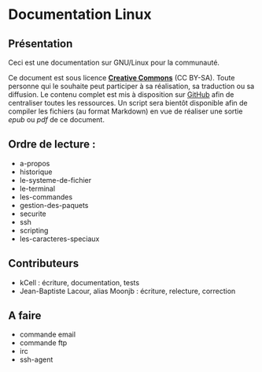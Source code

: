 
# Documentation Linux

## Présentation

Ceci est une documentation sur GNU/Linux pour la communauté.

Ce document est sous licence [**Creative Commons**][] (CC BY-SA). Toute personne qui le souhaite peut participer à sa réalisation, sa traduction ou sa diffusion. Le contenu complet est mis à disposition sur [GitHub][] afin de centraliser toutes les ressources. Un script sera bientôt disponible afin de compiler les fichiers (au format Markdown) en vue de réaliser une sortie *epub* ou *pdf* de ce document.

## Ordre de lecture :

- a-propos
- historique
- le-systeme-de-fichier
- le-terminal
- les-commandes
- gestion-des-paquets
- securite
- ssh
- scripting
- les-caracteres-speciaux

## Contributeurs

- kCell                                 : écriture, documentation, tests
- Jean-Baptiste Lacour, alias Moonjb    : écriture, relecture, correction

## A faire

- commande email
- commande ftp
- irc
- ssh-agent

[**Creative Commons**]: http://creativecommons.org/licenses/by-sa/4.0/ "CC BY-SA"
[GitHub]: https://github.com "GitHub - Site officiel"
